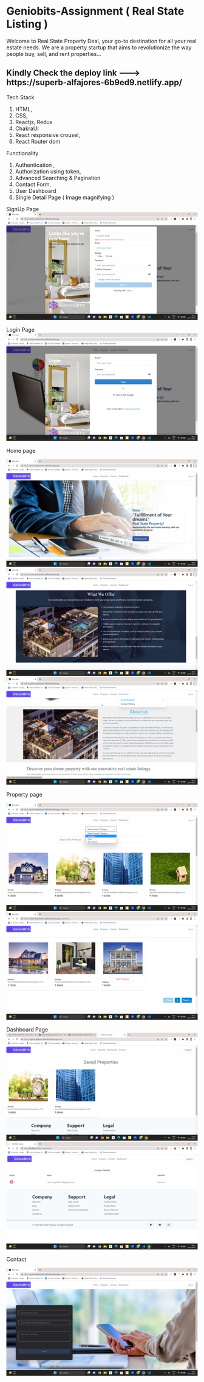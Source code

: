 # Geniobits-Assignment ( Real State Listing )
Welcome to Real State Property Deal, your go-to destination for all your real estate needs. We are a property startup that aims to revolutionize the way people buy, sell, and rent properties...

 <h2> Kindly Check the deploy link ---> https://superb-alfajores-6b9ed9.netlify.app/   </h2>


Tech Stack 

1. HTML,
2. CSS,
3. Reactjs, Redux
4. ChakraUI
5. React responsive crousel,
6. React Router dom 

Functionality

1. Authentication  ,
2. Authorization using token,
3. Advanced Searching & Pagination 
4. Contact Form,
5. User Dashboard 
6. Single Detail Page ( Image magnifying ) 



SignUp Page
![SignUp page](https://github.com/Durgesh9871/ReadmeImages/blob/main/Geniobits/signup.png?raw=true)

Login Page
![Login page](https://github.com/Durgesh9871/ReadmeImages/blob/main/Geniobits/login.png?raw=true)

Home page

![homepage](https://github.com/Durgesh9871/ReadmeImages/blob/main/Geniobits/Home0.png?raw=true)
![homepage](https://github.com/Durgesh9871/ReadmeImages/blob/main/Geniobits/home2.png?raw=true)
![homepage](https://github.com/Durgesh9871/ReadmeImages/blob/main/Geniobits/home3.png?raw=true)

Property page

![Property page](https://github.com/Durgesh9871/ReadmeImages/blob/main/Geniobits/property.png?raw=true)
![Property page](https://github.com/Durgesh9871/ReadmeImages/blob/main/Geniobits/pagination.png?raw=true)


Dashboard Page
![Save  page](https://github.com/Durgesh9871/ReadmeImages/blob/main/Geniobits/Screenshot%20(148).png?raw=true) 
![Customer Detail page](https://github.com/Durgesh9871/ReadmeImages/blob/main/Geniobits/detail.png?raw=true) 

Contact

![Contact page](https://github.com/Durgesh9871/ReadmeImages/blob/main/Geniobits/contact.png?raw=true) 
